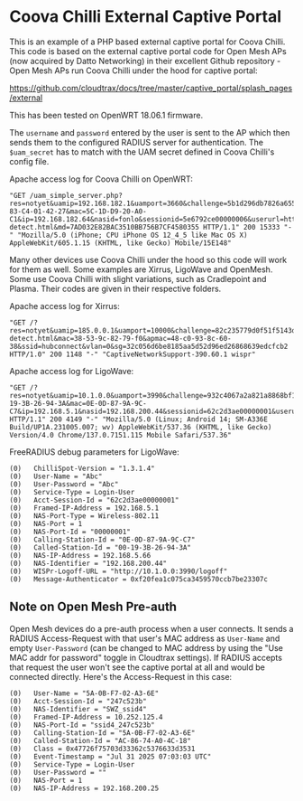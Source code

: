 # Coova Chilli External Captive Portal

This is an example of a PHP based external captive portal for Coova Chilli. This code is based on the external captive portal code for Open Mesh APs (now acquired by Datto Networking) in their excellent Github repository - Open Mesh APs run Coova Chilli under the hood for captive portal:

https://github.com/cloudtrax/docs/tree/master/captive_portal/splash_pages/external

This has been tested on OpenWRT 18.06.1 firmware.

The `username` and `password` entered by the user is sent to the AP which then sends them to the configured RADIUS server for authentication. The `$uam_secret` has to match with the UAM secret defined in Coova Chilli's config file.

Apache access log for Coova Chilli on OpenWRT:
```
"GET /uam_simple_server.php?res=notyet&uamip=192.168.182.1&uamport=3660&challenge=5b1d296db7826a655411dcd83ee25154&called=94-83-C4-01-42-27&mac=5C-1D-D9-20-A0-C1&ip=192.168.182.64&nasid=fonlo&sessionid=5e6792ce00000006&userurl=http%3a%2f%2fcaptive.apple.com%2fhotspot-detect.html&md=7AD032E82BAC3510BB756B7CF4580355 HTTP/1.1" 200 15333 "-" "Mozilla/5.0 (iPhone; CPU iPhone OS 12_4_5 like Mac OS X) AppleWebKit/605.1.15 (KHTML, like Gecko) Mobile/15E148"
```
Many other devices use Coova Chilli under the hood so this code will work for them as well. Some examples are Xirrus, LigoWave and OpenMesh. Some use Coova Chilli with slight variations, such as Cradlepoint and Plasma. Their codes are given in their respective folders.

Apache access log for Xirrus:
```
"GET /?res=notyet&uamip=185.0.0.1&uamport=10000&challenge=82c235779d0f51f5143d375337940675&userurl=http%3a%2f%2fcaptive.apple.com%2fhotspot-detect.html&mac=38-53-9c-82-79-f0&apmac=48-c0-93-8c-60-38&ssid=hubconnect&vlan=0&sg=32c056d6be8185aa5d52d96ed26868639edcfcb2 HTTP/1.0" 200 1148 "-" "CaptiveNetworkSupport-390.60.1 wispr"
```

Apache access log for LigoWave:
```
"GET /?res=notyet&uamip=10.1.0.0&uamport=3990&challenge=932c4067a2a821a8868bf1c658f39561&called=00-19-3B-26-94-3A&mac=0E-0D-87-9A-9C-C7&ip=192.168.5.1&nasid=192.168.200.44&sessionid=62c2d3ae00000001&userurl=http%3a%2f%2fconnectivitycheck.gstatic.com%2fgenerate_204&md=C345488485B32C0DFF630FAC14AC4EC7 HTTP/1.1" 200 4149 "-" "Mozilla/5.0 (Linux; Android 14; SM-A336E Build/UP1A.231005.007; wv) AppleWebKit/537.36 (KHTML, like Gecko) Version/4.0 Chrome/137.0.7151.115 Mobile Safari/537.36"
```

FreeRADIUS debug parameters for LigoWave:

```
(0)   ChilliSpot-Version = "1.3.1.4"
(0)   User-Name = "Abc"
(0)   User-Password = "Abc"
(0)   Service-Type = Login-User
(0)   Acct-Session-Id = "62c2d3ae00000001"
(0)   Framed-IP-Address = 192.168.5.1
(0)   NAS-Port-Type = Wireless-802.11
(0)   NAS-Port = 1
(0)   NAS-Port-Id = "00000001"
(0)   Calling-Station-Id = "0E-0D-87-9A-9C-C7"
(0)   Called-Station-Id = "00-19-3B-26-94-3A"
(0)   NAS-IP-Address = 192.168.5.66
(0)   NAS-Identifier = "192.168.200.44"
(0)   WISPr-Logoff-URL = "http://10.1.0.0:3990/logoff"
(0)   Message-Authenticator = 0xf20fea1c075ca3459570ccb7be23307c
```

## Note on Open Mesh Pre-auth

Open Mesh devices do a pre-auth process when a user connects. It sends a RADIUS Access-Request with that user's MAC address as `User-Name` and empty `User-Password` (can be changed to MAC address by using the "Use MAC addr for password" toggle in Cloudtrax settings). If RADIUS accepts that request the user won't see the captive portal at all and would be connected directly. Here's the Access-Request in this case:

```
(0)   User-Name = "5A-0B-F7-02-A3-6E"
(0)   Acct-Session-Id = "247c523b"
(0)   NAS-Identifier = "SWZ_ssid4"
(0)   Framed-IP-Address = 10.252.125.4
(0)   NAS-Port-Id = "ssid4_247c523b"
(0)   Calling-Station-Id = "5A-0B-F7-02-A3-6E"
(0)   Called-Station-Id = "AC-86-74-A0-4C-18"
(0)   Class = 0x47726f75703d33362c5376633d3531
(0)   Event-Timestamp = "Jul 31 2025 07:03:03 UTC"
(0)   Service-Type = Login-User
(0)   User-Password = ""
(0)   NAS-Port = 1
(0)   NAS-IP-Address = 192.168.200.25
```
